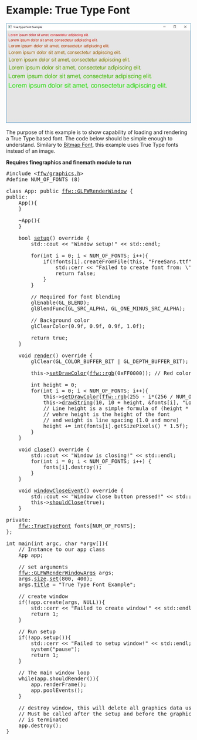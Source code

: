 Example: True Type Font
=================

![example-true-type-font.jpg](example-true-type-font.jpg)


The purpose of this example is to show capability of loading and rendering a True Type based font. The code below should be simple enough to understand. Similary to [Bitmap Font](md_doc_markdown_example-bitmap-font.html), this example uses True Type fonts instead of an image.

**Requires finegraphics and finemath module to run**


<pre><div class="lang-cpp"><span class="hljs-meta-keyword">#include &lt;<a href="">ffw/graphics.h</a>&gt;</span><span class="hljs-normal"></span>
<span class="hljs-normal"></span><span class="hljs-meta-keyword">#define NUM_OF_FONTS (8)</span><span class="hljs-normal"></span>
<span class="hljs-normal"></span>
<span class="hljs-keyword">class </span><span class="hljs-normal">App: </span><span class="hljs-keyword">public</span><span class="hljs-normal"> <a href="ffw_GLFWRenderWindow.html">ffw::GLFWRenderWindow</a> &#123;</span>
<span class="hljs-normal"></span><span class="hljs-keyword">public</span><span class="hljs-normal">:</span>
<span class="hljs-normal">    App()&#123;</span>
<span class="hljs-normal">    &#125;</span>
<span class="hljs-normal"></span>
<span class="hljs-normal">    ~App()&#123;</span>
<span class="hljs-normal">    &#125;</span>
<span class="hljs-normal"></span>
<span class="hljs-normal">    </span><span class="hljs-title">bool</span><span class="hljs-normal"> <a href="ffw_GLFWRenderWindow.html#68554ce1">setup</a>()</span><span class="hljs-keyword"> override </span><span class="hljs-normal">&#123;</span>
<span class="hljs-normal">        std::cout &lt;&lt; </span><span class="hljs-string">"Window setup!"</span><span class="hljs-normal"> &lt;&lt; std::endl;</span>
<span class="hljs-normal"></span>
<span class="hljs-normal">        </span><span class="hljs-keyword">for</span><span class="hljs-normal">(</span><span class="hljs-title">int</span><span class="hljs-normal"> i = 0; i &lt; NUM_OF_FONTS; i++)&#123;</span>
<span class="hljs-normal">            </span><span class="hljs-keyword">if</span><span class="hljs-normal">(!fonts[i].createFromFile(</span><span class="hljs-keyword">this</span><span class="hljs-normal">, </span><span class="hljs-string">"FreeSans.ttf"</span><span class="hljs-normal">, 14 + i*2, 72))&#123;</span>
<span class="hljs-normal">                std::cerr &lt;&lt; </span><span class="hljs-string">"Failed to create font from: \'FreeSans.ttf\' File is missing?"</span><span class="hljs-normal"> &lt;&lt; std::endl;</span>
<span class="hljs-normal">                </span><span class="hljs-keyword">return</span><span class="hljs-normal"> </span><span class="hljs-keyword">false</span><span class="hljs-normal">;</span>
<span class="hljs-normal">            &#125;</span>
<span class="hljs-normal">        &#125;</span>
<span class="hljs-normal"></span>
<span class="hljs-normal">        </span><span class="hljs-comment">// Required for font blending</span><span class="hljs-normal"></span>
<span class="hljs-normal">        glEnable(GL_BLEND);</span>
<span class="hljs-normal">        glBlendFunc(GL_SRC_ALPHA, GL_ONE_MINUS_SRC_ALPHA);</span>
<span class="hljs-normal"></span>
<span class="hljs-normal">        </span><span class="hljs-comment">// Background color</span><span class="hljs-normal"></span>
<span class="hljs-normal">        glClearColor(0.9f, 0.9f, 0.9f, 1.0f);</span>
<span class="hljs-normal"></span>
<span class="hljs-normal">        </span><span class="hljs-keyword">return</span><span class="hljs-normal"> </span><span class="hljs-keyword">true</span><span class="hljs-normal">;</span>
<span class="hljs-normal">    &#125;</span>
<span class="hljs-normal"></span>
<span class="hljs-normal">    </span><span class="hljs-title">void</span><span class="hljs-normal"> <a href="ffw_GLFWRenderWindow.html#93db1d16">render</a>()</span><span class="hljs-keyword"> override </span><span class="hljs-normal">&#123;</span>
<span class="hljs-normal">        glClear(GL_COLOR_BUFFER_BIT | GL_DEPTH_BUFFER_BIT);</span>
<span class="hljs-normal"></span>
<span class="hljs-normal">        this-&gt;<a href="ffw_RenderContext.html#6b8df6af">setDrawColor</a>(<a href="ffw.html#e71e7885">ffw::rgb</a>(0xFF0000)); </span><span class="hljs-comment">// Red color</span><span class="hljs-normal"></span>
<span class="hljs-normal"></span>
<span class="hljs-normal">        </span><span class="hljs-title">int</span><span class="hljs-normal"> height = 0;</span>
<span class="hljs-normal">        </span><span class="hljs-keyword">for</span><span class="hljs-normal">(</span><span class="hljs-title">int</span><span class="hljs-normal"> i = 0; i &lt; NUM_OF_FONTS; i++)&#123;</span>
<span class="hljs-normal">            this-&gt;<a href="ffw_RenderContext.html#6b8df6af">setDrawColor</a>(<a href="ffw.html#e71e7885">ffw::rgb</a>(255 - i*(256 / NUM_OF_FONTS), i*(256 / NUM_OF_FONTS), 0));</span>
<span class="hljs-normal">            this-&gt;<a href="ffw_RenderContext.html#a583cfdb">drawString</a>(10, 10 + height, &amp;fonts[i], </span><span class="hljs-string">"Lorem ipsum dolor sit amet, consectetur adipiscing elit."</span><span class="hljs-normal">);</span>
<span class="hljs-normal">            </span><span class="hljs-comment">// Line height is a simple formula of (height * weight)</span><span class="hljs-normal"></span>
<span class="hljs-normal">            </span><span class="hljs-comment">// wehre height is the height of the font</span><span class="hljs-normal"></span>
<span class="hljs-normal">            </span><span class="hljs-comment">// and weight is line spacing (1.0 and more)</span><span class="hljs-normal"></span>
<span class="hljs-normal">            height += int(fonts[i].getSizePixels() * 1.5f);</span>
<span class="hljs-normal">        &#125;</span>
<span class="hljs-normal">    &#125;</span>
<span class="hljs-normal"></span>
<span class="hljs-normal">    </span><span class="hljs-title">void</span><span class="hljs-normal"> <a href="ffw_GLFWRenderWindow.html#eb5dbf50">close</a>()</span><span class="hljs-keyword"> override </span><span class="hljs-normal">&#123;</span>
<span class="hljs-normal">        std::cout &lt;&lt; </span><span class="hljs-string">"Window is closing!"</span><span class="hljs-normal"> &lt;&lt; std::endl;</span>
<span class="hljs-normal">        </span><span class="hljs-keyword">for</span><span class="hljs-normal">(</span><span class="hljs-title">int</span><span class="hljs-normal"> i = 0; i &lt; NUM_OF_FONTS; i++) &#123;</span>
<span class="hljs-normal">            fonts[i].destroy();</span>
<span class="hljs-normal">        &#125;</span>
<span class="hljs-normal">    &#125;</span>
<span class="hljs-normal"></span>
<span class="hljs-normal">    </span><span class="hljs-title">void</span><span class="hljs-normal"> <a href="ffw_GLFWRenderWindow.html#d1e6b4ff">windowCloseEvent</a>()</span><span class="hljs-keyword"> override </span><span class="hljs-normal">&#123;</span>
<span class="hljs-normal">        std::cout &lt;&lt; </span><span class="hljs-string">"Window close button pressed!"</span><span class="hljs-normal"> &lt;&lt; std::endl;</span>
<span class="hljs-normal">        this-&gt;<a href="ffw_GLFWRenderWindow.html#f26e03bc">shouldClose</a>(</span><span class="hljs-keyword">true</span><span class="hljs-normal">);</span>
<span class="hljs-normal">    &#125;</span>
<span class="hljs-normal"></span>
<span class="hljs-normal"></span><span class="hljs-keyword">private</span><span class="hljs-normal">:</span>
<span class="hljs-normal">    <a href="ffw_TrueTypeFont.html">ffw::TrueTypeFont</a> fonts[NUM_OF_FONTS];</span>
<span class="hljs-normal">&#125;;</span>
<span class="hljs-normal"></span>
<span class="hljs-title">int</span><span class="hljs-normal"> main(</span><span class="hljs-title">int</span><span class="hljs-normal"> argc, </span><span class="hljs-title">char</span><span class="hljs-normal"> *argv[])&#123;</span>
<span class="hljs-normal">    </span><span class="hljs-comment">// Instance to our app class</span><span class="hljs-normal"></span>
<span class="hljs-normal">    App app;</span>
<span class="hljs-normal"></span>
<span class="hljs-normal">    </span><span class="hljs-comment">// set arguments</span><span class="hljs-normal"></span>
<span class="hljs-normal">    <a href="ffw_GLFWRenderWindowArgs.html">ffw::GLFWRenderWindowArgs</a> args;</span>
<span class="hljs-normal">    args.<a href="ffw_GLFWRenderWindowArgs.html#427706b8">size</a>.<a href="ffw_Vec2.html#e49a9b9e">set</a>(800, 400);</span>
<span class="hljs-normal">    args.<a href="ffw_GLFWRenderWindowArgs.html#b1b7d616">title</a> = </span><span class="hljs-string">"True Type Font Example"</span><span class="hljs-normal">;</span>
<span class="hljs-normal"></span>
<span class="hljs-normal">    </span><span class="hljs-comment">// create window</span><span class="hljs-normal"></span>
<span class="hljs-normal">    </span><span class="hljs-keyword">if</span><span class="hljs-normal">(!app.create(args, NULL))&#123;</span>
<span class="hljs-normal">        std::cerr &lt;&lt; </span><span class="hljs-string">"Failed to create window!"</span><span class="hljs-normal"> &lt;&lt; std::endl;</span>
<span class="hljs-normal">        </span><span class="hljs-keyword">return</span><span class="hljs-normal"> 1;</span>
<span class="hljs-normal">    &#125;</span>
<span class="hljs-normal"></span>
<span class="hljs-normal">    </span><span class="hljs-comment">// Run setup</span><span class="hljs-normal"></span>
<span class="hljs-normal">    </span><span class="hljs-keyword">if</span><span class="hljs-normal">(!app.setup())&#123;</span>
<span class="hljs-normal">        std::cerr &lt;&lt; </span><span class="hljs-string">"Failed to setup window!"</span><span class="hljs-normal"> &lt;&lt; std::endl;</span>
<span class="hljs-normal">        system(</span><span class="hljs-string">"pause"</span><span class="hljs-normal">);</span>
<span class="hljs-normal">        </span><span class="hljs-keyword">return</span><span class="hljs-normal"> 1;</span>
<span class="hljs-normal">    &#125;</span>
<span class="hljs-normal"></span>
<span class="hljs-normal">    </span><span class="hljs-comment">// The main window loop</span><span class="hljs-normal"></span>
<span class="hljs-normal">    </span><span class="hljs-keyword">while</span><span class="hljs-normal">(app.shouldRender())&#123;</span>
<span class="hljs-normal">        app.renderFrame();</span>
<span class="hljs-normal">        app.poolEvents();</span>
<span class="hljs-normal">    &#125;</span>
<span class="hljs-normal"></span>
<span class="hljs-normal">    </span><span class="hljs-comment">// destroy window, this will delete all graphics data used by the window.</span><span class="hljs-normal"></span>
<span class="hljs-normal">    </span><span class="hljs-comment">// Must be called after the setup and before the graphics</span><span class="hljs-normal"></span>
<span class="hljs-normal">    </span><span class="hljs-comment">// is terminated</span><span class="hljs-normal"></span>
<span class="hljs-normal">    app.destroy();</span>
<span class="hljs-normal">&#125;</span>
</div></pre>

 

